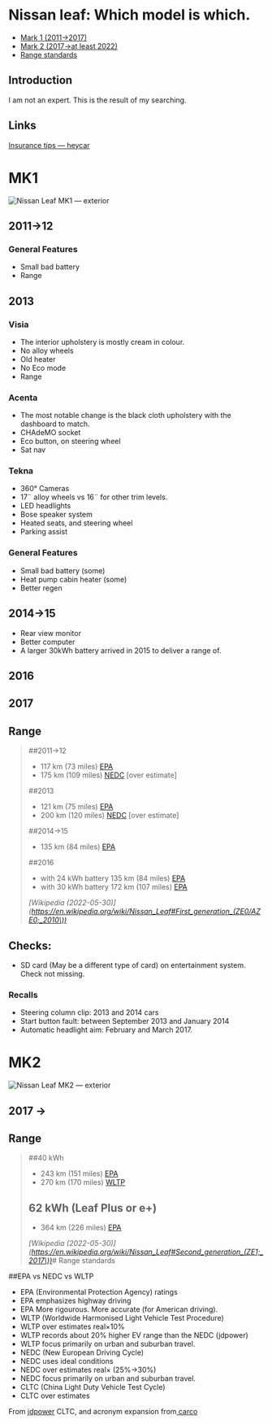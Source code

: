 # Nissan leaf: Which model is which.

- [Mark 1 (2011→2017)](#mk1)
- [Mark 2 (2017→at least 2022)](#mk2)
- [Range standards](#range-standards)

## Introduction

I am not an expert. This is the result of my searching.

## Links
[Insurance tips — heycar](https://heycar.co.uk/blog/electric-cars-cost-less-to-insure-than-petrols-and-diesels)
# MK1
![Nissan Leaf MK1 — exterior](leaf-mk1.jpeg)

## 2011→12
### General Features
- Small bad battery
- Range 

## 2013

### Visia
- The interior upholstery is mostly cream in colour.
- No alloy wheels
- Old heater
- No Eco mode
- Range

### Acenta
- The most notable change is the black cloth upholstery with the dashboard to match.
- CHAdeMO socket
- Eco button, on steering wheel
- Sat nav

### Tekna
- 360° Cameras
- 17¨ alloy wheels vs 16¨ for other trim levels.
- LED headlights
- Bose speaker system
- Heated seats, and steering wheel
- Parking assist

### General Features
- Small bad battery (some)
- Heat pump cabin heater (some)
- Better regen

## 2014→15
- Rear view monitor
- Better computer
- A larger 30kWh battery arrived in 2015 to deliver a range of.

## 2016

## 2017

## Range

> ##2011→12
> - 117 km (73 miles) <a href="#range-standards">EPA</a>
> - 175 km (109 miles) <a href="#range-standards">NEDC</a> [over estimate]
>
> ##2013
> - 121 km (75 miles) <a href="#range-standards">EPA</a>
> - 200 km (120 miles) <a href="#range-standards">NEDC</a> [over estimate]
>
> ##2014→15
> - 135 km (84 miles) <a href="#range-standards">EPA</a>
>
> ##2016
> - with 24 kWh battery 135 km (84 miles) <a href="#range-standards">EPA</a>
> - with 30 kWh battery 172 km (107 miles) <a href="#range-standards">EPA</a>
>
> <cite>[Wikipedia (2022-05-30)](https://en.wikipedia.org/wiki/Nissan_Leaf#First_generation_(ZE0/AZE0;_2010\))</cite>


## Checks:
- SD card (May be a different type of card) on entertainment system. Check not missing.

### Recalls
- Steering column clip: 2013 and 2014 cars
- Start button fault:  between September 2013 and January 2014
- Automatic headlight aim: February and March 2017.
# MK2
![Nissan Leaf MK2 — exterior](leaf-mk2.jpeg)

## 2017 →

## Range
> ##40 kWh
> - 243 km (151 miles) <a href="#range-standards">EPA</a>
> - 270 km (170 miles) <a href="#range-standards">WLTP</a>
>
> ## 62 kWh (Leaf Plus or e+)
> - 364 km (226 miles) <a href="#range-standards">EPA</a>
>
> <cite>[Wikipedia (2022-05-30)](https://en.wikipedia.org/wiki/Nissan_Leaf#Second_generation_(ZE1;_2017\))</cite># Range standards

##EPA vs NEDC vs WLTP

- EPA (Environmental Protection Agency) ratings
- EPA emphasizes highway driving
- EPA More rigourous. More accurate (for American driving).
- WLTP (Worldwide Harmonised Light Vehicle Test Procedure)
- WLTP over estimates real×10%
- WLTP records about 20% higher EV range than the NEDC (jdpower)
- WLTP focus primarily on urban and suburban travel.
- NEDC (New European Driving Cycle)
- NEDC uses ideal conditions
- NEDC over estimates real× (25%→30%)
- NEDC focus primarily on urban and suburban travel.
- CLTC (China Light Duty Vehicle Test Cycle)
- CLTC over estimates


From [ jdpower](https://www.jdpower.com/cars/shopping-guides/electric-vehicle-range-testing-understanding-nedc-vs-wltp-vs-epa)
CLTC, and acronym expansion from[ carco](https://www.licarco.com/news/ev-range-tests-explained-comparison-between-epa-ratings-wltp-nedc-and-cltc)


